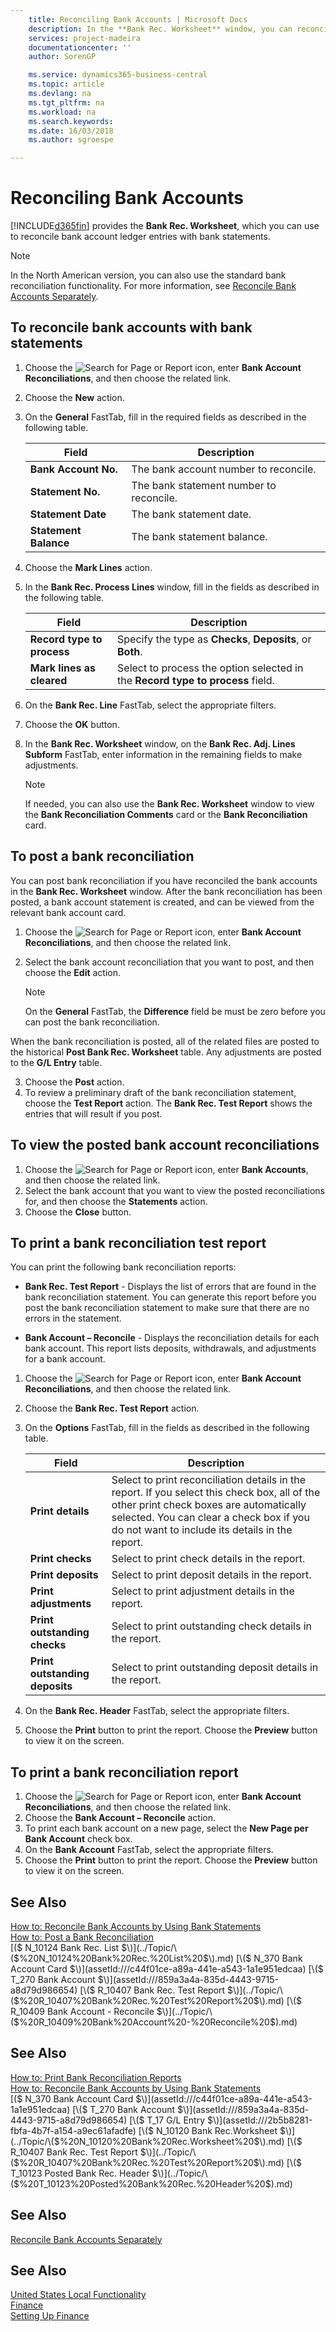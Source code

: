 ```yaml
---
    title: Reconciling Bank Accounts | Microsoft Docs
    description: In the **Bank Rec. Worksheet** window, you can reconcile bank account ledger entries with bank statements.
    services: project-madeira
    documentationcenter: ''
    author: SorenGP

    ms.service: dynamics365-business-central
    ms.topic: article
    ms.devlang: na
    ms.tgt_pltfrm: na
    ms.workload: na
    ms.search.keywords:
    ms.date: 16/03/2018
    ms.author: sgroespe

---
```

# Reconciling Bank Accounts

[!INCLUDE[d365fin](../../includes/d365fin_md.md)] provides the **Bank Rec. Worksheet**, which you can use to reconcile bank account ledger entries with bank statements.

> [!NOTE]  
> In the North American version, you can also use the standard bank reconciliation functionality. For more information, see [Reconcile Bank Accounts Separately](../../bank-how-reconcile-bank-accounts-separately.md).

## To reconcile bank accounts with bank statements  

1. Choose the ![Search for Page or Report](media/ui-search/search_small.png "Search for Page or Report icon") icon, enter **Bank Account Reconciliations**, and then choose the related link.
2. Choose the **New** action.  
3. On the **General** FastTab, fill in the required fields as described in the following table.  

    |Field|Description|  
    |---------------------------------|---------------------------------------|  
    |**Bank Account No.**|The bank account number to reconcile.|  
    |**Statement No.**|The bank statement number to reconcile.|  
    |**Statement Date**|The bank statement date.|  
    |**Statement Balance**|The bank statement balance.|  

4. Choose the **Mark Lines** action.  
5. In the **Bank Rec. Process Lines** window, fill in the fields as described in the following table.  

    |Field|Description|  
    |---------------------------------|---------------------------------------|  
    |**Record type to process**|Specify the type as **Checks**, **Deposits**, or **Both**.|  
    |**Mark lines as cleared**|Select to process the option selected in the **Record type to process** field.|  

6. On the **Bank Rec. Line** FastTab, select the appropriate filters.  
7. Choose the **OK** button.  
8. In the **Bank Rec. Worksheet** window, on the **Bank Rec. Adj. Lines Subform** FastTab, enter information in the remaining fields to make adjustments.  

    > [!NOTE]  
    >  If needed, you can also use the **Bank Rec. Worksheet** window to view the **Bank Reconciliation Comments** card or the **Bank Reconciliation** card.

## To post a bank reconciliation
You can post bank reconciliation if you have reconciled the bank accounts in the **Bank Rec. Worksheet** window. After the bank reconciliation has been posted, a bank account statement is created, and can be viewed from the relevant bank account card.  

1. Choose the ![Search for Page or Report](media/ui-search/search_small.png "Search for Page or Report icon") icon, enter **Bank Account Reconciliations**, and then choose the related link.
2. Select the bank account reconciliation that you want to post, and then choose the **Edit** action.  

    > [!NOTE]  
    >  On the **General** FastTab, the **Difference** field be must be zero before you can post the bank reconciliation.  

When the bank reconciliation is posted, all of the related files are posted to the historical **Post Bank Rec. Worksheet** table. Any adjustments are posted to the **G/L Entry** table.  

3. Choose the **Post** action.  
4. To review a preliminary draft of the bank reconciliation statement, choose the **Test Report** action. The **Bank Rec. Test Report** shows the entries that will result if you post.  

## To view the posted bank account reconciliations  

1. Choose the ![Search for Page or Report](media/ui-search/search_small.png "Search for Page or Report icon") icon, enter **Bank Accounts**, and then choose the related link.
2. Select the bank account that you want to view the posted reconciliations for, and then choose the **Statements** action.  
3. Choose the **Close** button.  

## To print a bank reconciliation test report  
You can print the following bank reconciliation reports:  

-  **Bank Rec. Test Report** - Displays the list of errors that are found in the bank reconciliation statement. You can generate this report before you post the bank reconciliation statement to make sure that there are no errors in the statement.  

-  **Bank Account – Reconcile** - Displays the reconciliation details for each bank account. This report lists deposits, withdrawals, and adjustments for a bank account.  

1. Choose the ![Search for Page or Report](media/ui-search/search_small.png "Search for Page or Report icon") icon, enter **Bank Account Reconciliations**, and then choose the related link.  
2. Choose the **Bank Rec. Test Report** action.  
3.  On the **Options** FastTab, fill in the fields as described in the following table.  

    |Field|Description|  
    |---------------------------------|---------------------------------------|  
    |**Print details**|Select to print reconciliation details in the report. If you select this check box, all of the other print check boxes are automatically selected. You can clear a check box if you do not want to include its details in the report.|  
    |**Print checks**|Select to print check details in the report.|  
    |**Print deposits**|Select to print deposit details in the report.|  
    |**Print adjustments**|Select to print adjustment details in the report.|  
    |**Print outstanding checks**|Select to print outstanding check details in the report.|  
    |**Print outstanding deposits**|Select to print outstanding deposit details in the report.|  

4. On the **Bank Rec. Header** FastTab, select the appropriate filters.  
5. Choose the **Print** button to print the report. Choose the **Preview** button to view it on the screen.  

## To print a bank reconciliation report  
1. Choose the ![Search for Page or Report](media/ui-search/search_small.png "Search for Page or Report icon") icon, enter **Bank Account Reconciliations**, and then choose the related link.  
2. Choose the **Bank Account – Reconcile** action.  
3. To print each bank account on a new page, select the **New Page per Bank Account** check box.  
4. On the **Bank Account** FastTab, select the appropriate filters.  
5. Choose the **Print** button to print the report. Choose the **Preview** button to view it on the screen.  

## See Also  
 [How to: Reconcile Bank Accounts by Using Bank Statements](../Topic/How%20to:%20Reconcile%20Bank%20Accounts%20by%20Using%20Bank%20Statements.md)   
 [How to: Post a Bank Reconciliation](../Topic/How%20to:%20Post%20a%20Bank%20Reconciliation.md)   
 [\($ N\_10124 Bank Rec. List $\)](../Topic/\($%20N_10124%20Bank%20Rec.%20List%20$\).md)   
 [\($ N\_370 Bank Account Card $\)](assetId:///c44f01ce-a89a-441e-a543-1a1e951edcaa)   
 [\($ T\_270 Bank Account $\)](assetId:///859a3a4a-835d-4443-9715-a8d79d986654)   
 [\($ R\_10407 Bank Rec. Test Report $\)](../Topic/\($%20R_10407%20Bank%20Rec.%20Test%20Report%20$\).md)   
 [\($ R\_10409 Bank Account \- Reconcile $\)](../Topic/\($%20R_10409%20Bank%20Account%20-%20Reconcile%20$\).md)


## See Also  
 [How to: Print Bank Reconciliation Reports](../Topic/How%20to:%20Print%20Bank%20Reconciliation%20Reports.md)   
 [How to: Reconcile Bank Accounts by Using Bank Statements](../Topic/How%20to:%20Reconcile%20Bank%20Accounts%20by%20Using%20Bank%20Statements.md)   
 [\($ N\_370 Bank Account Card $\)](assetId:///c44f01ce-a89a-441e-a543-1a1e951edcaa)   
 [\($ T\_270 Bank Account $\)](assetId:///859a3a4a-835d-4443-9715-a8d79d986654)   
 [\($ T\_17 G\/L Entry $\)](assetId:///2b5b8281-fbfa-4b7f-a154-a9ec61afadfe)   
 [\($ N\_10120 Bank Rec.Worksheet $\)](../Topic/\($%20N_10120%20Bank%20Rec.Worksheet%20$\).md)   
 [\($ R\_10407 Bank Rec. Test Report $\)](../Topic/\($%20R_10407%20Bank%20Rec.%20Test%20Report%20$\).md)   
 [\($ T\_10123 Posted Bank Rec. Header $\)](../Topic/\($%20T_10123%20Posted%20Bank%20Rec.%20Header%20$\).md)


## See Also  
[Reconcile Bank Accounts Separately](../../bank-how-reconcile-bank-accounts-separately.md)

## See Also  
[United States Local Functionality](united-states-local-functionality.md)  
[Finance](../../finance.md)  
[Setting Up Finance](../../finance.md)  
